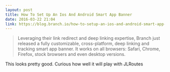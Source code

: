 ```yaml
---
layout: post
title: How To Set Up An Ios And Android Smart App Banner
date: 2016-03-22 21:04
link: https://blog.branch.io/how-to-setup-an-ios-and-android-smart-app-banner-with-deep-linking-and-download-tracking
---
```


> Leveraging their link redirect and deep linking expertise, Branch just released a fully customizable, cross-platform, deep linking and tracking smart app banner. It works on all browsers: Safari, Chrome, Firefox, stock browsers and even desktop versions.

​This looks pretty good. Curious how well it will play with JLRoutes
